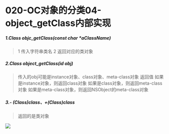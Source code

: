 # 020-OC对象的分类04-object_getClass内部实现


##### 1.Class objc_getClass(const char *aClassName)
> 1 传入字符串类名
> 2 返回对应的类对象

##### 2.Class object_getClass(id obj)
> 传入的obj可能是instance对象、class对象、meta-class对象
> 返回值
> 如果是instance对象，则返回class对象
> 如果是class对象，则返回meta-class对象
> 如果是meta-class对象，则返回NSObject的meta-class对象
 
##### 3.- (Class)class、+(Class)class
 > 返回的是类对象     

![](http://oriq21dog.bkt.clouddn.com/20180829195815.png)


